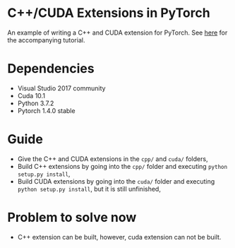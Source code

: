 # C++/CUDA Extensions in PyTorch

An example of writing a C++ and CUDA extension for PyTorch. See
[here](http://pytorch.org/tutorials/advanced/cpp_extension.html) for the accompanying tutorial.

# Dependencies

- Visual Studio 2017 community
- Cuda 10.1
- Python 3.7.2
- Pytorch 1.4.0 stable

# Guide

- Give the C++ and CUDA extensions in the `cpp/` and `cuda/` folders,
- Build C++ extensions by going into the `cpp/` folder and executing `python setup.py install`,
- Build CUDA extensions by going into the `cuda/` folder and executing `python setup.py install`, but it is still unfinished,
<!-- - JIT-compile C++ and/or CUDA extensions by going into the `cpp/` or `cuda/` folder and calling `python jit.py`, which will JIT-compile the extension and load it, -->
<!-- - Benchmark Python vs. C++ vs. CUDA by running `python benchmark.py {py, cpp, cuda} [--cuda]`,
- Run gradient checks on the code by running `python grad_check.py {py, cpp, cuda} [--cuda]`.
- Run output checks on the code by running `python check.py {forward, backward} [--cuda]`. -->

# Problem to solve now

- C++ extension can be built, however, cuda extension can not be built. 